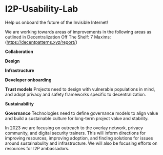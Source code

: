 # I2P-Usability-Lab
Help us onboard the future of the Invisible Internet!

We are working towards areas of improvements in the following areas as outlined in Decentralization Off The Shelf: 7 Maxims:(https://decentpatterns.xyz/report/)

**Collaboration** 

**Design** 

**Infrastructure** 

**Developer onboarding** 

**Trust models** Projects need to design with vulnerable populations in mind, and adopt privacy and safety frameworks specific to decentralization.

**Sustainability** 

**Governance** Technologies need to define governance models to align value and build a sustainable culture for long-term project value and stability.

In 2023 we are focusing on outreach to the overlay network, privacy community, and digital security trainers. This will inform directions for improving resources, improving adoption, and finding solutions for issues around sustainabulity and infrastructure. We will also be focusing efforts on resources for I2P ambassadors.

